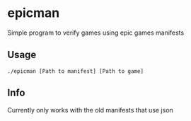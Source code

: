 # epicman
Simple program to verify games using epic games manifests

## Usage
```
./epicman [Path to manifest] [Path to game]
```
## Info
Currently only works with the old manifests that use json